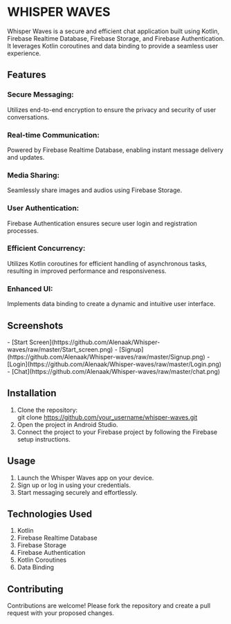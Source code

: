 <h1>WHISPER WAVES</h1>  
Whisper Waves is a secure and efficient chat application built using Kotlin, Firebase Realtime Database, Firebase Storage, and Firebase Authentication. It leverages Kotlin coroutines and data binding to provide a seamless user experience.  

<h2>Features</h2>  

<h3>Secure Messaging:</h3>  
Utilizes end-to-end encryption to ensure the privacy and security of user conversations.  

<h3>Real-time Communication:</h3>  
Powered by Firebase Realtime Database, enabling instant message delivery and updates.  

<h3>Media Sharing:</h3>  
Seamlessly share images and audios using Firebase Storage.  

<h3>User Authentication:</h3>  
Firebase Authentication ensures secure user login and registration processes.  

<h3>Efficient Concurrency:</h3>  
Utilizes Kotlin coroutines for efficient handling of asynchronous tasks, resulting in improved performance and responsiveness.  

<h3>Enhanced UI:</h3>  
Implements data binding to create a dynamic and intuitive user interface.  

<h2>Screenshots</h2>  
- [Start Screen](https://github.com/Alenaak/Whisper-waves/raw/master/Start_screen.png)  
- [Signup](https://github.com/Alenaak/Whisper-waves/raw/master/Signup.png)  
- [Login](https://github.com/Alenaak/Whisper-waves/raw/master/Login.png)  
- [Chat](https://github.com/Alenaak/Whisper-waves/raw/master/chat.png)  

<h2>Installation</h2>  

1. Clone the repository:  
git clone https://github.com/your_username/whisper-waves.git
2. Open the project in Android Studio.  
3. Connect the project to your Firebase project by following the Firebase setup instructions.  

<h2>Usage</h2>  

1. Launch the Whisper Waves app on your device.  
2. Sign up or log in using your credentials.  
3. Start messaging securely and effortlessly.  

<h2>Technologies Used</h2>  

1. Kotlin  
2. Firebase Realtime Database  
3. Firebase Storage  
4. Firebase Authentication  
5. Kotlin Coroutines  
6. Data Binding  

<h2>Contributing</h2>  

Contributions are welcome! Please fork the repository and create a pull request with your proposed changes.
